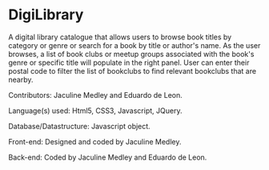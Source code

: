 # DigiLibrary
A digital library catalogue that allows users to browse book titles by category or genre or search for a book by title or author's name. As the user browses, a list of book clubs or meetup groups associated with the book's genre or specific title will populate in the right panel. User can enter their postal code to filter the list of bookclubs to find relevant bookclubs that are nearby.

Contributors: Jaculine Medley and Eduardo de Leon.

Language(s) used: Html5, CSS3, Javascript, JQuery.

Database/Datastructure: Javascript object.

Front-end: Designed and coded by Jaculine Medley.

Back-end: Coded by Jaculine Medley and Eduardo de Leon.
